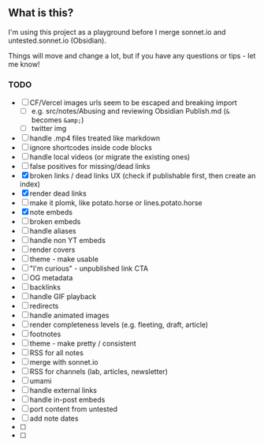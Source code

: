 ## What is this?

I'm using this project as a playground before I merge sonnet.io and untested.sonnet.io (Obsidian).

Things will move and change a lot, but if you have any questions or tips - let me know!

### TODO

- [ ] CF/Vercel images urls seem to be escaped and breaking import
  - [ ] e.g. src/notes/Abusing and reviewing Obsidian Publish.md (`&` becomes `&amp;`)
  - [ ] twitter img
- [ ] handle .mp4 files treated like markdown
- [ ] ignore shortcodes inside code blocks
- [ ] handle local videos (or migrate the existing ones)
- [ ] false positives for missing/dead links
- [x] broken links / dead links UX (check if publishable first, then create an index)
- [x] render dead links
- [ ] make it plomk, like potato.horse or lines.potato.horse
- [x] note embeds
- [ ] broken embeds
- [ ] handle aliases
- [ ] handle non YT embeds
- [ ] render covers
- [ ] theme - make usable
- [ ] "I'm curious" - unpublished link CTA
- [ ] OG metadata
- [ ] backlinks
- [ ] handle GIF playback
- [ ] redirects
- [ ] handle animated images
- [ ] render completeness levels (e.g. fleeting, draft, article)
- [ ] footnotes
- [ ] theme - make pretty / consistent
- [ ] RSS for all notes
- [ ] merge with sonnet.io
- [ ] RSS for channels (lab, articles, newsletter)
- [ ] umami
- [ ] handle external links
- [ ] handle in-post embeds
- [ ] port content from untested
- [ ] add note dates
- [ ]
- [ ]
